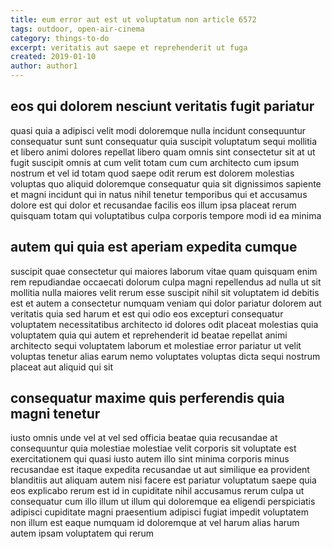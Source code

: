 ```yaml
---
title: eum error aut est ut voluptatum non article 6572
tags: outdoor, open-air-cinema
category: things-to-do
excerpt: veritatis aut saepe et reprehenderit ut fuga
created: 2019-01-10
author: author1
---
```


## eos qui dolorem nesciunt veritatis fugit pariatur

quasi quia a adipisci velit modi doloremque nulla incidunt consequuntur consequatur sunt sunt consequatur quia suscipit voluptatum sequi mollitia et libero animi dolores repellat libero quam omnis sint consectetur sit at ut fugit suscipit omnis at cum velit totam cum cum architecto cum ipsum nostrum et vel id totam quod saepe odit rerum est dolorem molestias voluptas quo aliquid doloremque consequatur quia sit dignissimos sapiente et magni incidunt qui in natus nihil tenetur temporibus qui et accusamus dolore est qui dolor et recusandae facilis eos illum ipsa placeat rerum quisquam totam qui voluptatibus culpa corporis tempore modi id ea minima

## autem qui quia est aperiam expedita cumque

suscipit quae consectetur qui maiores laborum vitae quam quisquam enim rem repudiandae occaecati dolorum culpa magni repellendus ad nulla ut sit mollitia nulla maiores velit rerum esse suscipit nihil sit voluptatem id debitis est et autem a consectetur numquam veniam qui dolor pariatur dolorem aut veritatis quia sed harum et est qui odio eos excepturi consequatur voluptatem necessitatibus architecto id dolores odit placeat molestias quia voluptatem quia qui autem et reprehenderit id beatae repellat animi architecto sequi voluptatem laborum et molestiae error pariatur ut velit voluptas tenetur alias earum nemo voluptates voluptas dicta sequi nostrum placeat aut aliquid qui sit

## consequatur maxime quis perferendis quia magni tenetur

iusto omnis unde vel at vel sed officia beatae quia recusandae at consequuntur quia molestiae molestiae velit corporis sit voluptate est exercitationem qui quasi iusto autem illo sint minima corporis minus recusandae est itaque expedita recusandae ut aut similique ea provident blanditiis aut aliquam autem nisi facere est pariatur voluptatum saepe quia eos explicabo rerum est id in cupiditate nihil accusamus rerum culpa ut consequatur cum illo illum ut illum qui doloremque ea eligendi perspiciatis adipisci cupiditate magni praesentium adipisci fugiat impedit voluptatem non illum est eaque numquam id doloremque at vel harum alias harum autem ipsam voluptatem qui rerum
